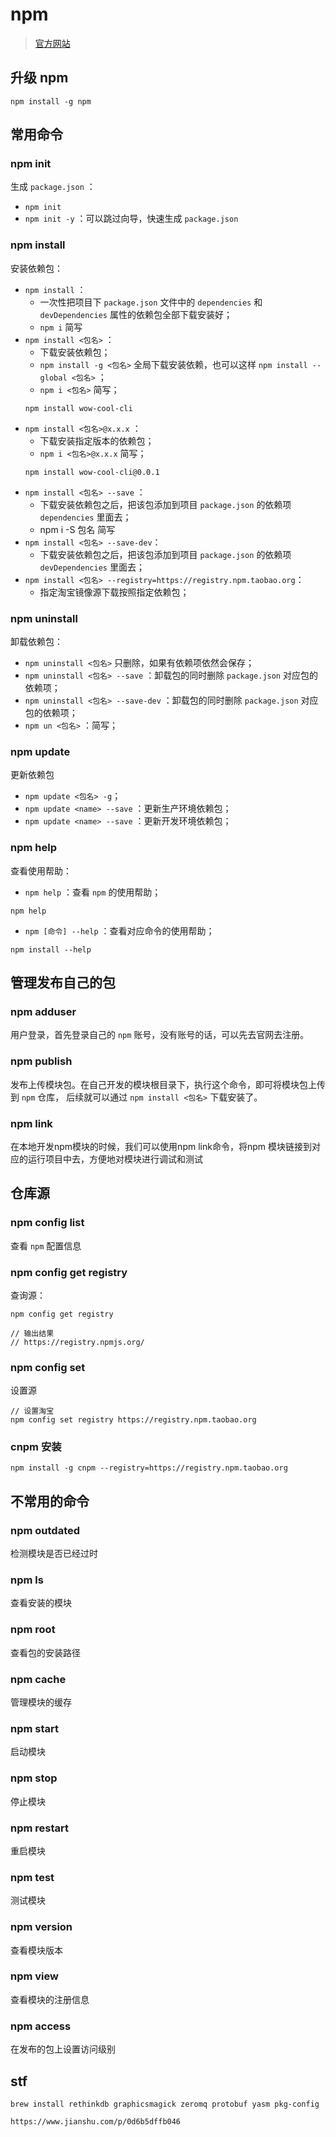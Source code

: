 
# npm 

> [官方网站](https://www.npmjs.com/)


## 升级 npm
```
npm install -g npm
```


## 常用命令


### npm init

生成 `package.json` ：

- `npm init`
- `npm init -y` ：可以跳过向导，快速生成 `package.json`


### npm install

安装依赖包：
- `npm install` ：
    + 一次性把项目下 `package.json` 文件中的 `dependencies` 和 `devDependencies` 属性的依赖包全部下载安装好；
    + `npm i` 简写
- `npm install <包名>` ：
    + 下载安装依赖包；
    + `npm install -g <包名>` 全局下载安装依赖，也可以这样 `npm install --global <包名>` ；
    + `npm i <包名>` 简写；
    ```
    npm install wow-cool-cli
    ```
- `npm install <包名>@x.x.x` ：
    + 下载安装指定版本的依赖包；
    + `npm i <包名>@x.x.x` 简写；
    ```
    npm install wow-cool-cli@0.0.1
    ```
- `npm install <包名> --save` ：
    + 下载安装依赖包之后，把该包添加到项目 `package.json` 的依赖项 `dependencies` 里面去；
    + npm i -S 包名 简写
- `npm install <包名> --save-dev`：
    + 下载安装依赖包之后，把该包添加到项目 `package.json` 的依赖项 `devDependencies` 里面去；
- `npm install <包名> --registry=https://registry.npm.taobao.org`：
    + 指定淘宝镜像源下载按照指定依赖包；


### npm uninstall

卸载依赖包：
- `npm uninstall <包名>` 只删除，如果有依赖项依然会保存；
- `npm uninstall <包名> --save` ：卸载包的同时删除 `package.json` 对应包的依赖项；
- `npm uninstall <包名> --save-dev` ：卸载包的同时删除 `package.json` 对应包的依赖项；
- `npm un <包名>` ：简写；


### npm update

更新依赖包
- `npm update <包名> -g`；
- `npm update <name> --save` ：更新生产环境依赖包；
- `npm update <name> --save` ：更新开发环境依赖包；


### npm help

查看使用帮助：
- `npm help` ：查看 `npm` 的使用帮助；
```
npm help
```
- `npm [命令] --help` ：查看对应命令的使用帮助；
```
npm install --help
```


## 管理发布自己的包

### npm adduser

用户登录，首先登录自己的 `npm` 账号，没有账号的话，可以先去官网去注册。

### npm publish

发布上传模块包。在自己开发的模块根目录下，执行这个命令，即可将模块包上传到 `npm` 仓库，
后续就可以通过 `npm install <包名>` 下载安装了。

### npm link

在本地开发npm模块的时候，我们可以使用npm link命令，将npm 模块链接到对应的运行项目中去，方便地对模块进行调试和测试


## 仓库源

### npm config list

查看 `npm` 配置信息

### npm config get registry

查询源：
```
npm config get registry

// 输出结果
// https://registry.npmjs.org/
```

### npm config set

设置源
```
// 设置淘宝
npm config set registry https://registry.npm.taobao.org
```

### cnpm 安装

```
npm install -g cnpm --registry=https://registry.npm.taobao.org
```


## 不常用的命令

### npm outdated

检测模块是否已经过时

### npm ls

查看安装的模块

### npm root

查看包的安装路径

### npm cache

管理模块的缓存

### npm start 

启动模块

### npm stop

停止模块

### npm restart

重启模块

### npm test

测试模块

### npm version 

查看模块版本

### npm view

查看模块的注册信息

### npm access 

在发布的包上设置访问级别


## stf
```
brew install rethinkdb graphicsmagick zeromq protobuf yasm pkg-config

https://www.jianshu.com/p/0d6b5dffb046
```
